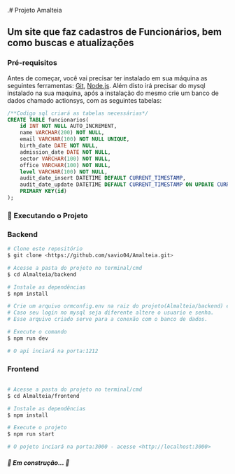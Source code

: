 .# Projeto Amalteia
## Um site que faz cadastros de Funcionários, bem como buscas e atualizações
### Pré-requisitos

Antes de começar, você vai precisar ter instalado em sua máquina as seguintes ferramentas:
[Git](https://git-scm.com), [Node.js](https://nodejs.org/en/). 
Além disto irá precisar do mysql instalado na sua maquina, após a instalação do mesmo 
crie um banco de dados chamado actionsys, com as seguintes tabelas:

```sql
/**Codigo sql criará as tabelas necessárias*/
CREATE TABLE funcionarios(
    id INT NOT NULL AUTO_INCREMENT,
    name VARCHAR(200) NOT NULL,
    email VARCHAR(100) NOT NULL UNIQUE,
    birth_date DATE NOT NULL,
    admission_date DATE NOT NULL,
    sector VARCHAR(100) NOT NULL,
    office VARCHAR(100) NOT NULL,
    level VARCHAR(100) NOT NULL,
    audit_date_insert DATETIME DEFAULT CURRENT_TIMESTAMP,
    audit_date_update DATETIME DEFAULT CURRENT_TIMESTAMP ON UPDATE CURRENT_TIMESTAMP,
    PRIMARY KEY(id)
);
```

### 🎲 Executando o Projeto

### Backend
```bash
# Clone este repositório
$ git clone <https://github.com/savio04/Amalteia.git>

# Acesse a pasta do projeto no terminal/cmd
$ cd Almalteia/backend

# Instale as dependências
$ npm install

# Crie um arquivo ormconfig.env na raiz do projeto(Almalteia/backend) e copie tudo do arquivo ormconfig-exemple.env para esse arquivo ormconfig.env
# Caso seu login no mysql seja diferente altere o usuario e senha.
# Esse arquivo criado serve para a conexão com o banco de dados.

# Execute o comando 
$ npm run dev

# O api inciará na porta:1212
```

### Frontend
```bash

# Acesse a pasta do projeto no terminal/cmd
$ cd Almalteia/frontend

# Instale as dependências
$ npm install

# Execute o projeto
$ npm run start

# O pojeto inciará na porta:3000 - acesse <http://localhost:3000>
```

##### 🚧  Em construção...  🚧